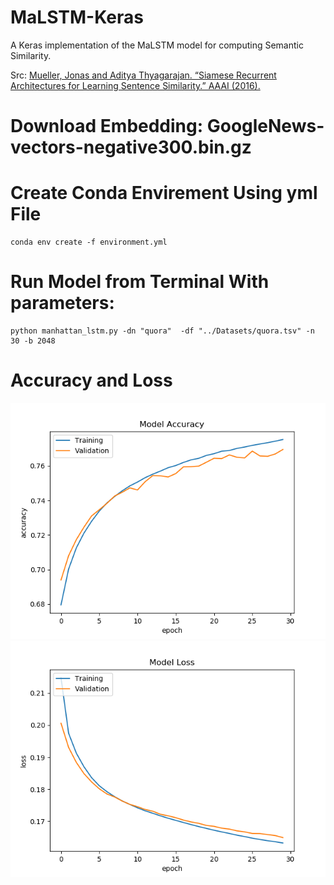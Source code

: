 # MaLSTM-Keras
A Keras implementation of the MaLSTM model for computing Semantic Similarity.

Src: [Mueller, Jonas and Aditya Thyagarajan. “Siamese Recurrent Architectures for Learning Sentence Similarity.” AAAI (2016).](file:///home/jmourad/Downloads/12195-56216-1-PB.pdf)

# Download Embedding: GoogleNews-vectors-negative300.bin.gz

# Create Conda Envirement Using yml File
```
conda env create -f environment.yml
```

# Run Model from Terminal With parameters:
```
python manhattan_lstm.py -dn "quora"  -df "../Datasets/quora.tsv" -n 30 -b 2048
```

# Accuracy and Loss
![Model Accuracy](/Images/ModelAccuracy.png)
![Model Loss](/Images/ModelLoss.png)
